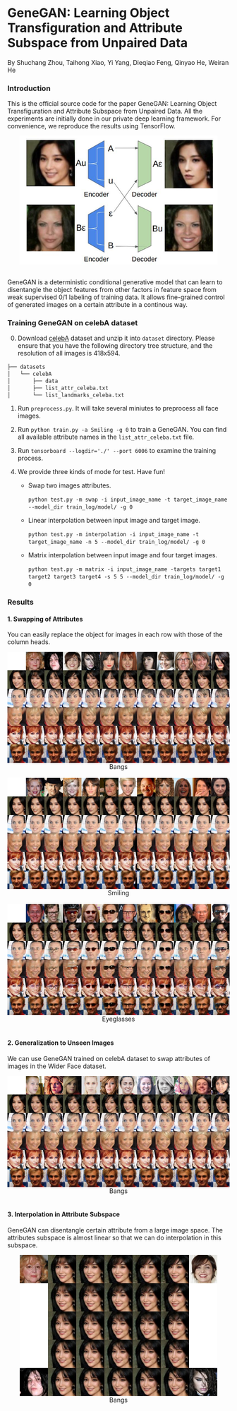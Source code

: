 # GeneGAN: Learning Object Transfiguration and Attribute Subspace from Unpaired Data

By Shuchang Zhou, Taihong Xiao, Yi Yang, Dieqiao Feng, Qinyao He, Weiran He

### Introduction

This is the official source code for the paper GeneGAN: Learning Object Transfiguration 
and Attribute Subspace from Unpaired Data. All the experiments are initially done in 
our private deep learning framework. For convenience, we reproduce the results using TensorFlow.

<div align="center">
<img align="center" src="images/cross.jpg" width="450" alt="cross">
</div> 
<br/>

GeneGAN is a deterministic conditional generative model that can learn to disentangle the object
features from other factors in feature space from weak supervised 0/1 labeling of training data.
It allows fine-grained control of generated images on a certain attribute in a continous way.

### Training GeneGAN on celebA dataset

0. Download [celebA](http://mmlab.ie.cuhk.edu.hk/projects/CelebA.html) dataset and unzip it into 
`dataset` directory. Please ensure that you have the following directory tree structure, and the 
resolution of all images is 418x594.

```
├── datasets
│   └── celebA
│       ├── data
│       ├── list_attr_celeba.txt
│       └── list_landmarks_celeba.txt
```

1. Run `preprocess.py`. It will take several miniutes to preprocess all face images.

2. Run `python train.py -a Smiling -g 0` to train a GeneGAN. You can find all available 
attribute names in the `list_attr_celeba.txt` file. 

3. Run `tensorboard --logdir='./' --port 6006` to examine the training process.

4. We provide three kinds of mode for test. Have fun!

	* Swap two images attributes. 

		`python test.py -m swap -i input_image_name -t target_image_name --model_dir train_log/model/ -g 0` 

	* Linear interpolation between input image and target image. 

		`python test.py -m interpolation -i input_image_name -t target_image_name -n 5 --model_dir train_log/model/ -g 0` 

	* Matrix interpolation between input image and four target images.

		`python test.py -m matrix -i input_image_name -targets target1 target2 target3 target4 -s 5 5 --model_dir train_log/model/ -g 0` 


### Results


#### 1. Swapping of Attributes 

You can easily replace the object for images in each row with those of the column heads. 

<div align="center">
<img align="center" src="images/hair.jpg" alt="Bangs">
</div>
<div align="center">
Bangs 
</div>
<br/>

<div align="center">
<img align="center" src="images/smiling.jpg" alt="Smiling">
</div>
<div align="center">
Smiling
</div>
<br/>

<div align="center">
<img align="center" src="images/glasses.jpg" alt="Eyeglasses">
</div>
<div align="center">
Eyeglasses
</div>
<br/>



#### 2. Generalization to Unseen Images 

We can use GeneGAN trained on celebA dataset to swap attributes of images in the Wider Face dataset.

<div align="center">
<img align="center" src="images/unseen.jpg" alt="unseen">
</div>
<div align="center">
Bangs 
</div>
<br/>

#### 3. Interpolation in Attribute Subspace

GeneGAN can disentangle certain attribute from a large image space. The attributes subspace is almost linear 
so that we can do interpolation in this subspace.

<div align="center">
<img align="center" src="images/interpolation.jpg" alt="Eyeglasses">
</div>
<div align="center">
Bangs 
</div>
<br/>

